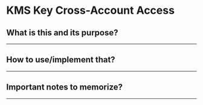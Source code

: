 # KMS Key Cross-Account Access

## What is this and its purpose?

---

## How to use/implement that?

---

## Important notes to memorize?

---
